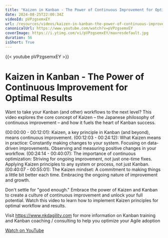 ```yaml
---
title: "Kaizen in Kanban - The Power of Continuous Improvement for Optimal Results"
date: 2024-08-25T22:00:34Z
videoId: pVPzgsemxEY
url: /resources/videos/kaizen-in-kanban-the-power-of-continuous-improvement-for-optimal-results
canonicalUrl: https://www.youtube.com/watch?v=pVPzgsemxEY
coverImage: https://i.ytimg.com/vi/pVPzgsemxEY/maxresdefault.jpg
duration: 56
isShort: True
---
```


{{< youtube pVPzgsemxEY >}}

# Kaizen in Kanban - The Power of Continuous Improvement for Optimal Results

Want to take your Kanban (and other) workflows to the next level? This video explores the core concept of Kaizen – the Japanese philosophy of continuous improvement – and how it fuels the heart of Kanban success.

(00:00:00 - 00:12:01): Kaizen, a key principle in Kanban (and beyond), means continuous improvement.
(00:12:03 - 00:24:12): What Kaizen means in practice:
Constantly making changes to your system.
Focusing on data-driven improvements.
Observing and measuring positive changes in your workflow.
(00:24:14 - 00:40:07): The importance of continuous optimization:
Striving for ongoing improvement, not just one-time fixes.
Applying Kaizen principles to any system or process, not just Kanban.
(00:40:07 - 00:55:01): The Kaizen mindset:
A commitment to making things a little bit better each time.
Embracing the ongoing nature of improvement and growth.

Don't settle for "good enough." Embrace the power of Kaizen and Kanban to create a culture of continuous improvement and unlock your full potential. Watch this video to learn how to implement Kaizen principles for optimal workflow and results.

Visit https://www.nkdagility.com for more information on Kanban training and Kanban coaching / consulting to help you optimize your Agile adoption

[Watch on YouTube](https://www.youtube.com/watch?v=pVPzgsemxEY)
